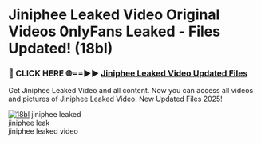 # Jiniphee Leaked Video Original Videos 0nlyFans Leaked - Files Updated! (18bl)

<h3>🔴 CLICK HERE 🌐==►► <a href="https://tinyurl.com/brd5kh86" rel="nofollow">Jiniphee Leaked Video Updated Files</a></h3>

Get Jiniphee Leaked Video and all content. Now you can access all videos and pictures of Jiniphee Leaked Video. New Updated Files 2025!

[![18bl](https://i.imgur.com/K7sEzmb.gif)](https://tinyurl.com/brd5kh86)
jiniphee leaked<br>
jiniphee leak<br>
jiniphee leaked video